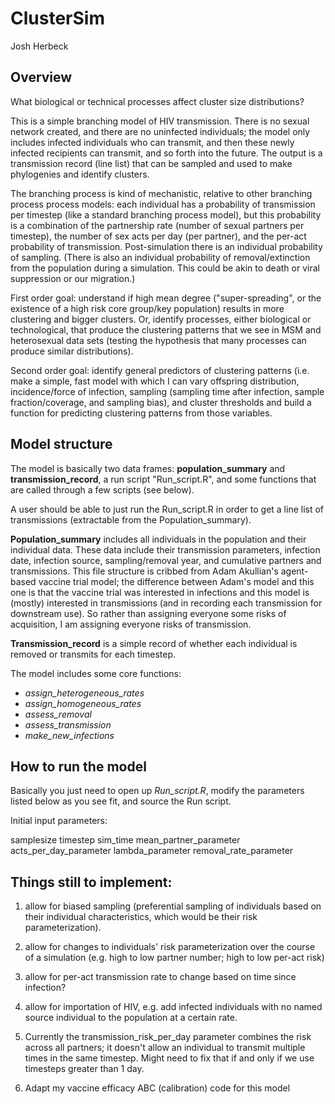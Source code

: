 
# ClusterSim

Josh Herbeck

## Overview

What biological or technical processes affect cluster size
distributions?

This is a simple branching model of HIV transmission. There is no
sexual network created, and there are no uninfected individuals;
the model only includes infected individuals who can transmit, and then
these newly infected recipients can transmit, and so forth into the
future. The output is a transmission record (line list) that can be
sampled and used to make phylogenies and identify clusters.

The branching process is kind of mechanistic, relative to other
branching process process models:  each individual has a probability of
transmission per timestep (like a standard branching process model), but this 
probability is a combination of the partnership rate (number of sexual partners 
per timestep), the number of sex acts per day (per partner), and 
the per-act probability of transmission. Post-simulation there is an 
individual probability of sampling. (There is also an individual probability of 
removal/extinction from the population during a simulation. This could be akin
to death or viral suppression or our migration.)

First order goal:  understand if high mean degree ("super-spreading",
or the existence of a high risk core group/key population) results in
more clustering and bigger clusters. Or, identify processes, either
biological or technological, that produce the clustering patterns that
we see in MSM and heterosexual data sets (testing the hypothesis that
many processes can produce similar distributions).

Second order goal:  identify general predictors of clustering patterns
(i.e. make a simple, fast model with which I can vary offspring
distribution, incidence/force of infection, sampling (sampling time
after infection, sample fraction/coverage, and sampling bias), and
cluster thresholds and build a function for predicting clustering
patterns from those variables.

## Model structure

The model is basically two data frames: **population_summary** and
**transmission_record**, a run script "Run_script.R", and some functions
that are called through a few scripts (see below).

A user should be able to just run the Run_script.R in order to get a
line list of transmissions (extractable from the Population_summary).

**Population_summary** includes all individuals in the population and
their individual data. These data include their transmission parameters,
infection date, infection source, sampling/removal year, and cumulative
partners and transmissions. This file structure is cribbed from Adam Akullian's
agent-based vaccine trial model; the difference between Adam's model and
this one is that the vaccine trial was interested in infections and this
model is (mostly) interested in transmissions (and in recording each
transmission for downstream use). So rather than assigning everyone some risks 
of acquisition, I am assigning everyone risks of transmission.

**Transmission_record** is a simple record of whether each individual is
removed or transmits for each timestep.

The model includes some core functions:

-   *assign_heterogeneous_rates*
-   *assign_homogeneous_rates*
-   *assess_removal*
-   *assess_transmission*
-   *make_new_infections*

## How to run the model

Basically you just need to open up *Run_script.R*, modify the parameters
listed below as you see fit, and source the Run script.

Initial input parameters:

samplesize timestep sim_time mean_partner_parameter
acts_per_day_parameter lambda_parameter removal_rate_parameter

## Things still to implement:

1. allow for biased sampling (preferential sampling of individuals
based on their individual characteristics, which would be their risk 
parameterization).

2. allow for changes to individuals' risk parameterization over the course
of a simulation (e.g. high to low partner number; high to low per-act risk)

3. allow for per-act transmission rate to change based on time since infection?

4. allow for importation of HIV, e.g. add infected individuals with no named source
individual to the population at a certain rate.

5. Currently the transmission_risk_per_day parameter combines the risk across 
all partners; it doesn't allow an individual to transmit multiple times in the 
same timestep. Might need to fix that if and only if we use timesteps greater 
than 1 day.

6. Adapt my vaccine efficacy ABC (calibration) code for this model